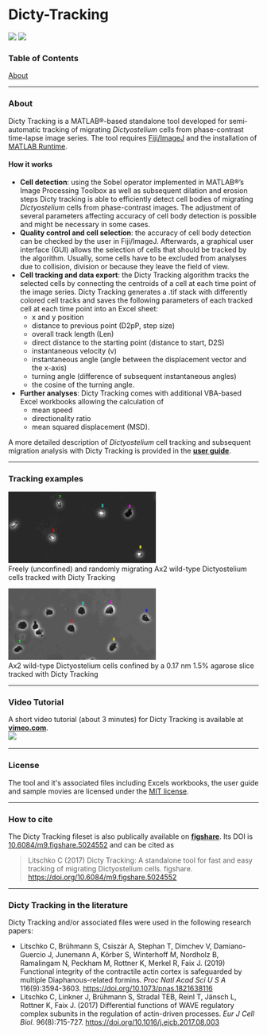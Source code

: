 # Dicty-Tracking
[![](https://img.shields.io/badge/DOI%3A-10.6084%2Fm9.figshare.5024552-blue.svg)](https://doi.org/10.6084/m9.figshare.5024552) [![](https://img.shields.io/github/license/mashape/apistatus.svg)](https://github.com/ChristofLitschko/Dicty-Tracking/blob/master/LICENSE)

### Table of Contents
[About](#about)

---

### About

Dicty Tracking is a MATLAB®-based standalone tool developed for semi-automatic tracking of migrating *Dictyostelium* cells from phase-contrast time-lapse image series. The tool requires [Fiji/ImageJ](https://imagej.net/Fiji) and the installation of [MATLAB Runtime](https://www.mathworks.com/products/compiler/mcr.html).

#### How it works
* **Cell detection**: using the Sobel operator implemented in MATLAB®’s Image Processing Toolbox as well as subsequent
dilation and erosion steps Dicty tracking is able to efficiently detect cell bodies of migrating *Dictyostelium* cells from phase-contrast images. The adjustment of several parameters affecting accuracy of cell body detection is possible and might be necessary in some cases.
* **Quality control and cell selection**: the accuracy of cell body detection can be checked by the user in Fiji/ImageJ. Afterwards, a graphical user interface (GUI) allows the selection of cells that should be tracked by the algorithm. Usually, some cells have to be excluded from analyses due to collision, division or because they leave the field of view.
* **Cell tracking and data export**: the Dicty Tracking algorithm tracks the selected cells by connecting the centroids of a cell at each time point of the image series. Dicty Tracking generates a .tif stack with differently colored cell tracks and saves the following parameters of each tracked cell at each time point into an Excel sheet:
  * x and y position
  * distance to previous point (D2pP, step size)
  * overall track length (Len)
  * direct distance to the starting point (distance to start, D2S)
  * instantaneous velocity (v)
  * instantaneous angle (angle between the displacement vector and the x-axis)
  * turning angle (difference of subsequent instantaneous angles)
  * the cosine of the turning angle.
* **Further analyses**: Dicty Tracking comes with additional VBA-based Excel workbooks allowing the calculation of
  * mean speed
  * directionality ratio
  * mean squared displacement (MSD).

A more detailed description of *Dictyostelium* cell tracking and subsequent migration analysis with Dicty Tracking is provided in the [**user guide**](https://github.com/ChristofLitschko/Dicty-Tracking/blob/master/Dicty-Tracking-User-Guide.pdf).

---

### Tracking examples

![alt text](https://github.com/ChristofLitschko/Dicty-Tracking/blob/master/demo-movies/demo-mov-unconfined.gif) <br />
Freely (unconfined) and randomly migrating Ax2 wild-type Dictyostelium cells tracked with Dicty Tracking

![alt text](https://github.com/ChristofLitschko/Dicty-Tracking/blob/master/demo-movies/demo-mov-confined.gif) <br />
Ax2 wild-type Dictyostelium cells confined by a 0.17 nm 1.5% agarose slice tracked with Dicty Tracking

---

### Video Tutorial

A short video tutorial (about 3 minutes) for Dicty Tracking is available at **[vimeo.com](https://vimeo.com/219859828)**.  
[![](http://i.imgur.com/aYCjlo7m.png?1)](https://vimeo.com/219859828 "Dicty Tracking Video Tutorial at vimeo.com - Click to Watch!")

---

### License

The tool and it's associated files including Excels workbooks, the user guide and sample movies are licensed under the [MIT license](LICENSE).

---

### How to cite

The Dicty Tracking fileset is also publically available on **[figshare](https://figshare.com/articles/Dicty_Tracking_A_standalone_tool_for_fast_and_easy_tracking_of_migrating_Dictyostelium_cells/5024552)**. Its DOI is [10.6084/m9.figshare.5024552](https://doi.org/10.6084/m9.figshare.5024552) and can be cited as

> Litschko C (2017) Dicty Tracking: A standalone tool for fast and easy tracking of migrating Dictyostelium cells. figshare. https://doi.org/10.6084/m9.figshare.5024552

---

### Dicty Tracking in the literature

Dicty Tracking  and/or associated files were used in the following research papers:
* Litschko C, Brühmann S, Csiszár A, Stephan T, Dimchev V, Damiano-Guercio J, Junemann A, Körber S, Winterhoff M, Nordholz B, Ramalingam N, Peckham M, Rottner K, Merkel R, Faix J. (2019) Functional integrity of the contractile actin cortex is safeguarded by multiple Diaphanous-related formins. *Proc Natl Acad Sci U S A* 116(9):3594-3603. https://doi.org/10.1073/pnas.1821638116
* Litschko C, Linkner J, Brühmann S, Stradal TEB, Reinl T, Jänsch L, Rottner K, Faix J. (2017) Differential functions of WAVE regulatory complex subunits in the regulation of actin-driven processes. *Eur J Cell Biol.* 96(8):715-727. https://doi.org/10.1016/j.ejcb.2017.08.003
